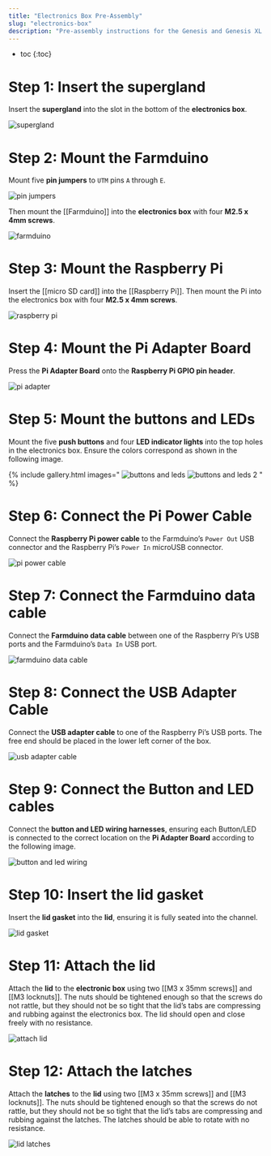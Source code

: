 ```yaml
---
title: "Electronics Box Pre-Assembly"
slug: "electronics-box"
description: "Pre-assembly instructions for the Genesis and Genesis XL electronics box"
---
```


* toc
{:toc}

# Step 1: Insert the supergland

Insert the **supergland** into the slot in the bottom of the **electronics box**.

![supergland](_images/electronics_box_pre_assembly_supergland.jpg)

# Step 2: Mount the Farmduino

Mount five **pin jumpers** to `UTM` pins `A` through `E`.

![pin jumpers](_images/electronics_box_pre_assembly_pin_jumpers.jpg)

Then mount the [[Farmduino]] into the **electronics box** with four **M2.5 x 4mm screws**.

![farmduino](_images/electronics_box_pre_assembly_farmduino.jpg)

# Step 3: Mount the Raspberry Pi

Insert the [[micro SD card]] into the [[Raspberry Pi]]. Then mount the Pi into the electronics box with four **M2.5 x 4mm screws**.

![raspberry pi](_images/electronics_box_pre_assembly_pi.jpg)

# Step 4: Mount the Pi Adapter Board

Press the **Pi Adapter Board** onto the **Raspberry Pi GPIO pin header**.

![pi adapter](_images/electronics_box_pre_assembly_pi_adapter.jpg)

# Step 5: Mount the buttons and LEDs

Mount the five **push buttons** and four **LED indicator lights** into the top holes in the electronics box. Ensure the colors correspond as shown in the following image.

{% include gallery.html images="
![buttons and leds](_images/electronics_box_pre_assembly_buttons_and_leds.jpg)
![buttons and leds 2](_images/electronics_box_pre_assembly_buttons_and_leds_2.jpg)
" %}

# Step 6: Connect the Pi Power Cable

Connect the **Raspberry Pi power cable** to the Farmduino’s `Power Out` USB connector and the Raspberry Pi’s `Power In` microUSB connector.

![pi power cable](_images/electronics_box_pre_assembly_pi_power_cable.jpg)

# Step 7: Connect the Farmduino data cable

Connect the **Farmduino data cable** between one of the Raspberry Pi’s USB ports and the Farmduino’s `Data In` USB port.

![farmduino data cable](_images/electronics_box_pre_assembly_farmduino_data_cable.jpg)

# Step 8: Connect the USB Adapter Cable

Connect the **USB adapter cable** to one of the Raspberry Pi’s USB ports. The free end should be placed in the lower left corner of the box.

![usb adapter cable](_images/electronics_box_pre_assembly_usb_adapter_cable.jpg)

# Step 9: Connect the Button and LED cables

Connect the **button and LED wiring harnesses**, ensuring each Button/LED is connected to the correct location on the **Pi Adapter Board** according to the following image.

![button and led wiring](_images/electronics_box_pre_assembly_button_and_led_wiring.jpg)

# Step 10: Insert the lid gasket

Insert the **lid gasket** into the **lid**, ensuring it is fully seated into the channel.

![lid gasket](_images/electronics_box_pre_assembly_lid_gasket.jpg)

# Step 11: Attach the lid

Attach the **lid** to the **electronic box** using two [[M3 x 35mm screws]] and [[M3 locknuts]]. The nuts should be tightened enough so that the screws do not rattle, but they should not be so tight that the lid’s tabs are compressing and rubbing against the electronics box. The lid should open and close freely with no resistance.

![attach lid](_images/electronics_box_pre_assembly_attach_lid.jpg)

# Step 12: Attach the latches

Attach the **latches** to the **lid** using two [[M3 x 35mm screws]] and [[M3 locknuts]]. The nuts should be tightened enough so that the screws do not rattle, but they should not be so tight that the lid’s tabs are compressing and rubbing against the latches. The latches should be able to rotate with no resistance.

![lid latches](_images/electronics_box_pre_assembly_lid_latches.jpg)
